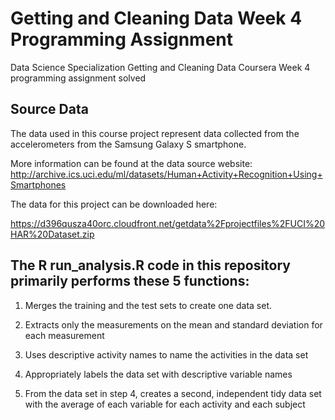 # Getting and Cleaning Data Week 4 Programming Assignment

Data Science Specialization Getting and Cleaning Data Coursera Week 4 programming assignment solved

## Source Data

The data used in this course project represent data collected from the accelerometers from the Samsung Galaxy S smartphone.

More information can be found at the data source website: http://archive.ics.uci.edu/ml/datasets/Human+Activity+Recognition+Using+Smartphones

The data for this project can be downloaded here:

https://d396qusza40orc.cloudfront.net/getdata%2Fprojectfiles%2FUCI%20HAR%20Dataset.zip

## The R run_analysis.R code in this repository primarily performs these 5 functions:

1) Merges the training and the test sets to create one data set.

2) Extracts only the measurements on the mean and standard deviation for each measurement

3) Uses descriptive activity names to name the activities in the data set

4) Appropriately labels the data set with descriptive variable names

5) From the data set in step 4, creates a second, independent tidy data set with the average of each variable for each activity and each subject

